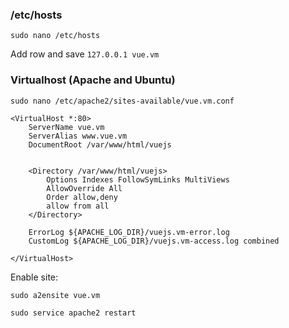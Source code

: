 ### /etc/hosts

`sudo nano /etc/hosts`

Add row and save
`127.0.0.1 vue.vm`

### Virtualhost (Apache and Ubuntu)

`sudo nano /etc/apache2/sites-available/vue.vm.conf`

```
<VirtualHost *:80>
    ServerName vue.vm
    ServerAlias www.vue.vm
    DocumentRoot /var/www/html/vuejs
    

    <Directory /var/www/html/vuejs>
        Options Indexes FollowSymLinks MultiViews
        AllowOverride All
        Order allow,deny
        allow from all
    </Directory>

    ErrorLog ${APACHE_LOG_DIR}/vuejs.vm-error.log
    CustomLog ${APACHE_LOG_DIR}/vuejs.vm-access.log combined

</VirtualHost>

```

Enable site: 

`sudo a2ensite vue.vm`

`sudo service apache2 restart`
